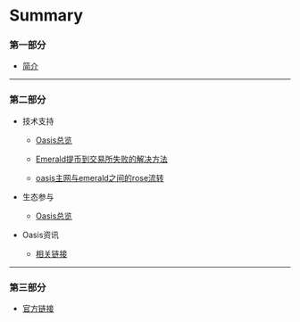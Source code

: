 # Summary

### 第一部分

* [简介](README.md)

------



### 第二部分

- 技术支持

  - [Oasis总览](./dev_support/Oasis总览.md)

  - [Emerald提币到交易所失败的解决方法](./dev_support/Emerald提币到币安失败解决方法.md)

  - [oasis主网与emerald之间的rose流转](./dev_support/oasis主网与emerald之间的rose流转/oasis主网与emerald之间的rose流转.md)

 
- 生态参与

  - [Oasis总览](./ecosystem_paticipate/Oasis总览.md)

- Oasis资讯

  - [相关链接](./oasis_info/Links.md)

------



### 第三部分

- [官方链接](./oasis_info/Links.md)